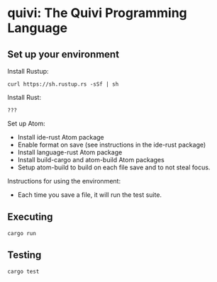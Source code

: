 # quivi: The Quivi Programming Language

## Set up your environment

Install Rustup:

    curl https://sh.rustup.rs -sSf | sh

Install Rust:

    ???

Set up Atom:

* Install ide-rust Atom package
* Enable format on save (see instructions in the ide-rust package)
* Install language-rust Atom package
* Install build-cargo and atom-build Atom packages
* Setup atom-build to build on each file save and to not steal focus.

Instructions for using the environment:

* Each time you save a file, it will run the test suite.

## Executing

    cargo run

## Testing

    cargo test
